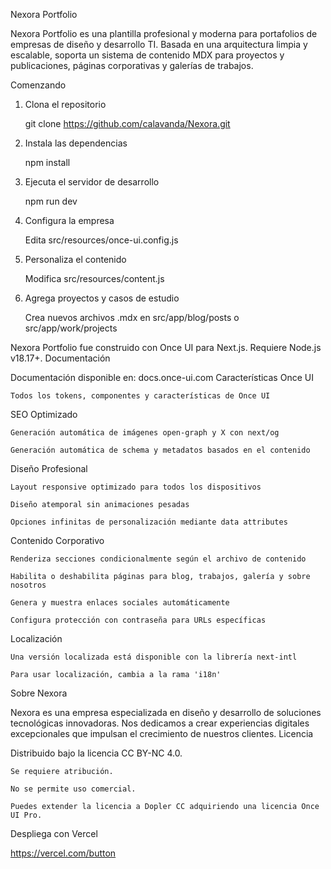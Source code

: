 Nexora Portfolio

Nexora Portfolio es una plantilla profesional y moderna para portafolios de empresas de diseño y desarrollo TI. Basada en una arquitectura limpia y escalable, soporta un sistema de contenido MDX para proyectos y publicaciones, páginas corporativas y galerías de trabajos.

Comenzando

1. Clona el repositorio

    git clone https://github.com/calavanda/Nexora.git

2. Instala las dependencias

    npm install

3. Ejecuta el servidor de desarrollo

    npm run dev

4. Configura la empresa

    Edita src/resources/once-ui.config.js

5. Personaliza el contenido

    Modifica src/resources/content.js

6. Agrega proyectos y casos de estudio

    Crea nuevos archivos .mdx en src/app/blog/posts o src/app/work/projects

Nexora Portfolio fue construido con Once UI para Next.js. Requiere Node.js v18.17+.
Documentación

Documentación disponible en: docs.once-ui.com
Características
Once UI

    Todos los tokens, componentes y características de Once UI

SEO Optimizado

    Generación automática de imágenes open-graph y X con next/og

    Generación automática de schema y metadatos basados en el contenido

Diseño Profesional

    Layout responsive optimizado para todos los dispositivos

    Diseño atemporal sin animaciones pesadas

    Opciones infinitas de personalización mediante data attributes

Contenido Corporativo

    Renderiza secciones condicionalmente según el archivo de contenido

    Habilita o deshabilita páginas para blog, trabajos, galería y sobre nosotros

    Genera y muestra enlaces sociales automáticamente

    Configura protección con contraseña para URLs específicas

Localización

    Una versión localizada está disponible con la librería next-intl

    Para usar localización, cambia a la rama 'i18n'

Sobre Nexora

Nexora es una empresa especializada en diseño y desarrollo de soluciones tecnológicas innovadoras. Nos dedicamos a crear experiencias digitales excepcionales que impulsan el crecimiento de nuestros clientes.
Licencia

Distribuido bajo la licencia CC BY-NC 4.0.

    Se requiere atribución.

    No se permite uso comercial.

    Puedes extender la licencia a Dopler CC adquiriendo una licencia Once UI Pro.

Despliega con Vercel

https://vercel.com/button